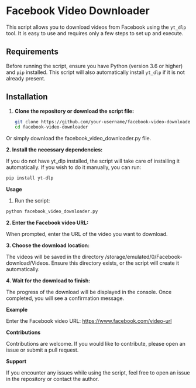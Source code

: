 # Facebook Video Downloader

This script allows you to download videos from Facebook using the `yt_dlp` tool. It is easy to use and requires only a few steps to set up and execute.

## Requirements

Before running the script, ensure you have Python (version 3.6 or higher) and `pip` installed. This script will also automatically install `yt_dlp` if it is not already present.

## Installation

1. **Clone the repository or download the script file:**

   ```bash
   git clone https://github.com/your-username/facebook-video-downloader.git
   cd facebook-video-downloader
   ```
Or simply download the facebook_video_downloader.py file.

**2. Install the necessary dependencies:**

If you do not have yt_dlp installed, the script will take care of installing it automatically. If you wish to do it manually, you can run:

```bash
pip install yt-dlp
```


**Usage**

1. Run the script:
```bash
python facebook_video_downloader.py
```

**2. Enter the Facebook video URL:**

When prompted, enter the URL of the video you want to download.


**3. Choose the download location:**

The videos will be saved in the directory /storage/emulated/0/Facebook-download/Videos. Ensure this directory exists, or the script will create it automatically.


**4. Wait for the download to finish:**

The progress of the download will be displayed in the console. Once completed, you will see a confirmation message.



**Example**

Enter the Facebook video URL: https://www.facebook.com/video-url

**Contributions**

Contributions are welcome. If you would like to contribute, please open an issue or submit a pull request.

**Support**

If you encounter any issues while using the script, feel free to open an issue in the repository or contact the author.
